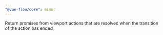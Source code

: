 ```yaml
---
"@vue-flow/core": minor
---
```


Return promises from viewport actions that are resolved when the transition of the action has ended
